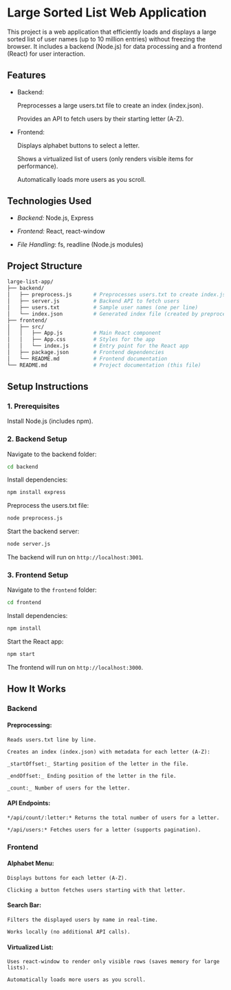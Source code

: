 # Large Sorted List Web Application

This project is a web application that efficiently loads and displays a large sorted list of user names (up to 10 million entries) without freezing the browser. It includes a backend (Node.js) for data processing and a frontend (React) for user interaction.

## Features

- Backend:

    Preprocesses a large users.txt file to create an index (index.json).

    Provides an API to fetch users by their starting letter (A-Z).

- Frontend:

    Displays alphabet buttons to select a letter.

    Shows a virtualized list of users (only renders visible items for performance).

    Automatically loads more users as you scroll.


## Technologies Used

- *Backend:* Node.js, Express

- *Frontend:* React, react-window

- *File Handling*: fs, readline (Node.js modules)


## Project Structure

```bash 
large-list-app/
├── backend/
│   ├── preprocess.js       # Preprocesses users.txt to create index.json
│   ├── server.js           # Backend API to fetch users
│   ├── users.txt           # Sample user names (one per line)
│   └── index.json          # Generated index file (created by preprocess.js)
├── frontend/
│   ├── src/
│   │   ├── App.js          # Main React component
│   │   ├── App.css         # Styles for the app
│   │   └── index.js        # Entry point for the React app
│   ├── package.json        # Frontend dependencies
│   └── README.md           # Frontend documentation
└── README.md               # Project documentation (this file)
```

## Setup Instructions

### 1. Prerequisites

Install Node.js (includes npm).

### 2. Backend Setup

Navigate to the backend folder:

```bash
cd backend
```

Install dependencies:

```bash
npm install express
```

Preprocess the users.txt file:

```bash
node preprocess.js
```

Start the backend server:

```bash
node server.js
```

The backend will run on ```http://localhost:3001```.

### 3. Frontend Setup

Navigate to the ```frontend``` folder:

```bash
cd frontend
```

Install dependencies:

```bash
npm install
```

Start the React app:

```bash
npm start
```

The frontend will run on ```http://localhost:3000```.

## How It Works

### Backend

#### Preprocessing:

    Reads users.txt line by line.

    Creates an index (index.json) with metadata for each letter (A-Z):

    _startOffset:_ Starting position of the letter in the file.

    _endOffset:_ Ending position of the letter in the file.

    _count:_ Number of users for the letter.

#### API Endpoints:

    */api/count/:letter:* Returns the total number of users for a letter.

    */api/users:* Fetches users for a letter (supports pagination).

### Frontend

#### Alphabet Menu:

    Displays buttons for each letter (A-Z).

    Clicking a button fetches users starting with that letter.

#### Search Bar:

    Filters the displayed users by name in real-time.

    Works locally (no additional API calls).

#### Virtualized List:

    Uses react-window to render only visible rows (saves memory for large lists).

    Automatically loads more users as you scroll.














